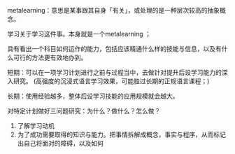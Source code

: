 metalearning：意思是某事跟其自身「有关」，或处理的是一种层次较高的抽象概念。

学习关于学习这件事。本身就是一个metalearning ；

具有看出一个科目如何运作的能力，包括应该精通什么样的技能与信息，以及有什么可行的方法更有效地办到。

短期：可以在一项学习计划进行之前与过程当中，去做针对提升后设学习能力的深入研究。
(高强度的沉浸式语言学习效果，可能胜过长期的正规语言课程；)

长期：使用经验越多，整体后设学习技能的应用规模就会越大。


对特定计划做好三问题研究：为什么？做什么？怎么做？
1. 了解学习动机
2. 为了成功需要取得的知识与能力。把事情拆解成概念，事实与程序，从而标记出自己将面对的障碍，以及如何

